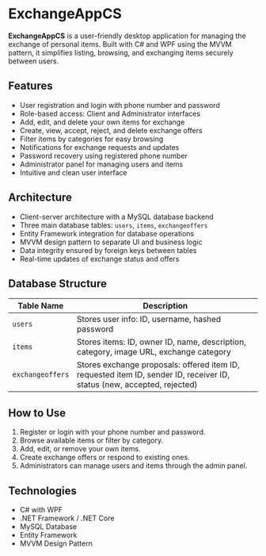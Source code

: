 # ExchangeAppCS

**ExchangeAppCS** is a user-friendly desktop application for managing the exchange of personal items. Built with C# and WPF using the MVVM pattern, it simplifies listing, browsing, and exchanging items securely between users.

## Features

- User registration and login with phone number and password
- Role-based access: Client and Administrator interfaces
- Add, edit, and delete your own items for exchange
- Create, view, accept, reject, and delete exchange offers
- Filter items by categories for easy browsing
- Notifications for exchange requests and updates
- Password recovery using registered phone number
- Administrator panel for managing users and items
- Intuitive and clean user interface

## Architecture

- Client-server architecture with a MySQL database backend
- Three main database tables: `users`, `items`, `exchangeoffers`
- Entity Framework integration for database operations
- MVVM design pattern to separate UI and business logic
- Data integrity ensured by foreign keys between tables
- Real-time updates of exchange status and offers

## Database Structure

| Table Name       | Description                                                 |
|------------------|-------------------------------------------------------------|
| `users`          | Stores user info: ID, username, hashed password             |
| `items`          | Stores items: ID, owner ID, name, description, category, image URL, exchange category |
| `exchangeoffers` | Stores exchange proposals: offered item ID, requested item ID, sender ID, receiver ID, status (new, accepted, rejected) |

## How to Use

1. Register or login with your phone number and password.
2. Browse available items or filter by category.
3. Add, edit, or remove your own items.
4. Create exchange offers or respond to existing ones.
5. Administrators can manage users and items through the admin panel.

## Technologies

- C# with WPF
- .NET Framework / .NET Core
- MySQL Database
- Entity Framework
- MVVM Design Pattern

